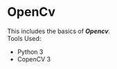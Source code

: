 # OpenCv

This includes  the basics of ***Opencv***.<br/>
Tools Used:<br/>
  * Python 3
  * CopenCV 3


